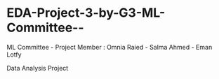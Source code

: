 # EDA-Project-3-by-G3-ML-Committee--
ML Committee - Project Member : Omnia Raied - Salma Ahmed - Eman Lotfy

Data Analysis Project

